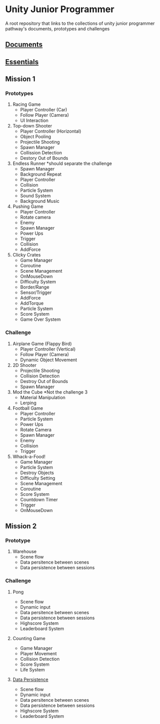 # Unity Junior Programmer
A root repository that links to the collections of unity junior programmer pathway's documents, prototypes and challenges

## <a href="https://github.com/jazersalazar/ujp-docs">Documents</a>
## <a href="https://github.com/jazersalazar/ujp-essentials">Essentials</a>
## Mission 1
### Prototypes
1. Racing Game
   - Player Controller (Car)
   - Follow Player (Camera)
   - UI Interaction
2. Top-down Shooter
   - Player Controller (Horizontal)
   - Object Pooling
   - Projectile Shooting
   - Spawn Manager
   - Collission Detection
   - Destory Out of Bounds
3. Endless Runner *should separate the challenge
   - Spawn Manager
   - Background Repeat
   - Player Controller
   - Collision
   - Particle System
   - Sound System
   - Background Music
4. Pushing Game
   - Player Controller
   - Rotate camera
   - Enemy
   - Spawn Manager
   - Power Ups
   - Trigger
   - Collision
   - AddForce
5. Clicky Crates
   - Game Manager
   - Coroutine
   - Scene Management
   - OnMouseDown
   - Difficulty System
   - Border/Range
   - Sensor/Trigger
   - AddForce
   - AddTorque
   - Particle System
   - Score System
   - Game Over System

### Challenge
1. Airplane Game (Flappy Bird)
   - Player Controller (Vertical)
   - Follow Player (Camera)
   - Dynamic Object Movement
2. 2D Shooter
   - Projectile Shooting
   - Collision Detection
   - Destroy Out of Bounds
   - Spawn Manager
3. Mod the Cube *Not the challenge 3
   - Material Manipulation
   - Lerping
4. Football Game
   - Player Controller
   - Particle System
   - Power Ups
   - Rotate Camera
   - Spawn Manager
   - Enemy
   - Collision
   - Trigger
5. Whack-a-Food!
   - Game Manager
   - Particle System
   - Destroy Objects
   - Difficulty Setting
   - Scene Management
   - Coroutine
   - Score System
   - Countdown Timer
   - Trigger
   - OnMouseDown

## Mission 2
### Prototype
1. Warehouse
   - Scene flow
   - Data persitence between scenes
   - Data persistence between sessions

### Challenge
1. Pong
   - Scene flow
   - Dynamic input
   - Data persitence between scenes
   - Data persistence between sessions
   - Highscore System
   - Leaderboard System

2. Counting Game
   - Game Manager
   - Player Movement
   - Collision Detection
   - Score System
   - Life System
  
3. <a href="https://github.com/jazersalazar/Data-Persistence-Project">Data Persistence</a>
   - Scene flow
   - Dynamic input
   - Data persitence between scenes
   - Data persistence between sessions
   - Highscore System
   - Leaderboard System
